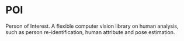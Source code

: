 # POI
Person of Interest. A flexible computer vision library on human analysis, such as person re-identification, human attribute and pose estimation.
